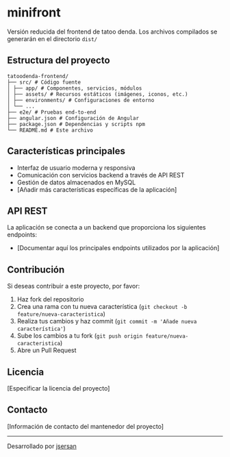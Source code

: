 # minifront

Versión reducida del frontend de tatoo denda. Los archivos compilados se generarán en el directorio `dist/`

## Estructura del proyecto
```
tatoodenda-frontend/
├── src/ # Código fuente
│ ├── app/ # Componentes, servicios, módulos
│ ├── assets/ # Recursos estáticos (imágenes, iconos, etc.)
│ ├── environments/ # Configuraciones de entorno
│ └── ...
├── e2e/ # Pruebas end-to-end
├── angular.json # Configuración de Angular
├── package.json # Dependencias y scripts npm
└── README.md # Este archivo
```

## Características principales
- Interfaz de usuario moderna y responsiva
- Comunicación con servicios backend a través de API REST
- Gestión de datos almacenados en MySQL
- [Añadir más características específicas de la aplicación]

## API REST
La aplicación se conecta a un backend que proporciona los siguientes endpoints:
- [Documentar aquí los principales endpoints utilizados por la aplicación]

## Contribución
Si deseas contribuir a este proyecto, por favor:
1. Haz fork del repositorio
2. Crea una rama con tu nueva característica (`git checkout -b feature/nueva-caracteristica`)
3. Realiza tus cambios y haz commit (`git commit -m 'Añade nueva característica'`)
4. Sube los cambios a tu fork (`git push origin feature/nueva-caracteristica`)
5. Abre un Pull Request

## Licencia
[Especificar la licencia del proyecto]

## Contacto
[Información de contacto del mantenedor del proyecto]

---
Desarrollado por [jsersan](https://github.com/jsersab)

